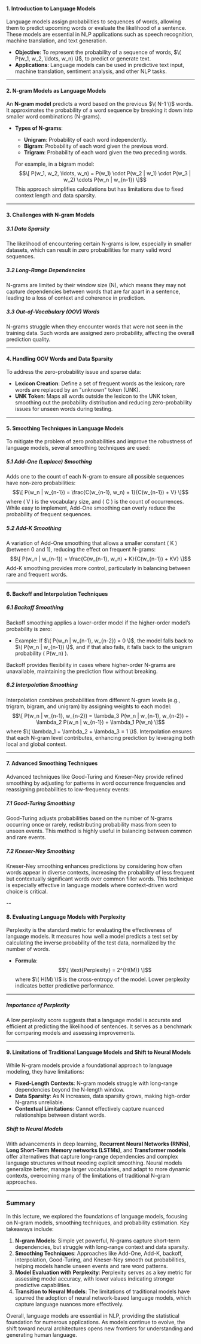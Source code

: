 #### 1. **Introduction to Language Models**

Language models assign probabilities to sequences of words, allowing them to predict upcoming words or evaluate the likelihood of a sentence. These models are essential in NLP applications such as speech recognition, machine translation, and text generation.

- **Objective**: To represent the probability of a sequence of words, $\( P(w_1, w_2, \ldots, w_n) \)$, to predict or generate text.
- **Applications**: Language models can be used in predictive text input, machine translation, sentiment analysis, and other NLP tasks.

---

#### 2. **N-gram Models as Language Models**

An **N-gram model** predicts a word based on the previous $\( N-1 \)$ words. It approximates the probability of a word sequence by breaking it down into smaller word combinations (N-grams).

- **Types of N-grams**:
   - **Unigram**: Probability of each word independently.
   - **Bigram**: Probability of each word given the previous word.
   - **Trigram**: Probability of each word given the two preceding words.

   For example, in a bigram model:
   $$\[
   P(w_1, w_2, \ldots, w_n) = P(w_1) \cdot P(w_2 | w_1) \cdot P(w_3 | w_2) \cdots P(w_n | w_{n-1})
   \]$$
This approach simplifies calculations but has limitations due to fixed context length and data sparsity.

---

#### 3. **Challenges with N-gram Models**

##### 3.1 Data Sparsity
The likelihood of encountering certain N-grams is low, especially in smaller datasets, which can result in zero probabilities for many valid word sequences.

##### 3.2 Long-Range Dependencies
N-grams are limited by their window size (N), which means they may not capture dependencies between words that are far apart in a sentence, leading to a loss of context and coherence in prediction.

##### 3.3 Out-of-Vocabulary (OOV) Words
N-grams struggle when they encounter words that were not seen in the training data. Such words are assigned zero probability, affecting the overall prediction quality.

---

#### 4. **Handling OOV Words and Data Sparsity**

To address the zero-probability issue and sparse data:
   - **Lexicon Creation**: Define a set of frequent words as the lexicon; rare words are replaced by an "unknown" token (UNK).
   - **UNK Token**: Maps all words outside the lexicon to the UNK token, smoothing out the probability distribution and reducing zero-probability issues for unseen words during testing.

---

#### 5. **Smoothing Techniques in Language Models**

To mitigate the problem of zero probabilities and improve the robustness of language models, several smoothing techniques are used:

##### 5.1 Add-One (Laplace) Smoothing
Adds one to the count of each N-gram to ensure all possible sequences have non-zero probabilities:
   $$\[
   P(w_n | w_{n-1}) = \frac{C(w_{n-1}, w_n) + 1}{C(w_{n-1}) + V}
   \]$$
where \( V \) is the vocabulary size, and \( C \) is the count of occurrences. While easy to implement, Add-One smoothing can overly reduce the probability of frequent sequences.

##### 5.2 Add-K Smoothing
A variation of Add-One smoothing that allows a smaller constant \( K \) (between 0 and 1), reducing the effect on frequent N-grams:
   $$\[
   P(w_n | w_{n-1}) = \frac{C(w_{n-1}, w_n) + K}{C(w_{n-1}) + KV}
   \]$$
Add-K smoothing provides more control, particularly in balancing between rare and frequent words.

---

#### 6. **Backoff and Interpolation Techniques**

##### 6.1 Backoff Smoothing
Backoff smoothing applies a lower-order model if the higher-order model’s probability is zero:
   - Example: If $\( P(w_n | w_{n-1}, w_{n-2}) = 0 \)$, the model falls back to $\( P(w_n | w_{n-1}) \)$, and if that also fails, it falls back to the unigram probability \( P(w_n) \).

Backoff provides flexibility in cases where higher-order N-grams are unavailable, maintaining the prediction flow without breaking.

##### 6.2 Interpolation Smoothing
Interpolation combines probabilities from different N-gram levels (e.g., trigram, bigram, and unigram) by assigning weights to each model:
   $$\[
   P(w_n | w_{n-1}, w_{n-2}) = \lambda_3 P(w_n | w_{n-1}, w_{n-2}) + \lambda_2 P(w_n | w_{n-1}) + \lambda_1 P(w_n)
   \]$$
where $\( \lambda_1 + \lambda_2 + \lambda_3 = 1 \)$. Interpolation ensures that each N-gram level contributes, enhancing prediction by leveraging both local and global context.

---

#### 7. **Advanced Smoothing Techniques**

Advanced techniques like Good-Turing and Kneser-Ney provide refined smoothing by adjusting for patterns in word occurrence frequencies and reassigning probabilities to low-frequency events:

##### 7.1 Good-Turing Smoothing
Good-Turing adjusts probabilities based on the number of N-grams occurring once or rarely, redistributing probability mass from seen to unseen events. This method is highly useful in balancing between common and rare events.

##### 7.2 Kneser-Ney Smoothing
Kneser-Ney smoothing enhances predictions by considering how often words appear in diverse contexts, increasing the probability of less frequent but contextually significant words over common filler words. This technique is especially effective in language models where context-driven word choice is critical.

--

#### 8. **Evaluating Language Models with Perplexity**

Perplexity is the standard metric for evaluating the effectiveness of language models. It measures how well a model predicts a test set by calculating the inverse probability of the test data, normalized by the number of words.

- **Formula**:
   $$\[
   \text{Perplexity} = 2^{H(M)}
   \]$$
   where $\( H(M) \)$ is the cross-entropy of the model. Lower perplexity indicates better predictive performance.

---

##### Importance of Perplexity
A low perplexity score suggests that a language model is accurate and efficient at predicting the likelihood of sentences. It serves as a benchmark for comparing models and assessing improvements.

---

#### 9. **Limitations of Traditional Language Models and Shift to Neural Models**

While N-gram models provide a foundational approach to language modeling, they have limitations:
   - **Fixed-Length Contexts**: N-gram models struggle with long-range dependencies beyond the N-length window.
   - **Data Sparsity**: As N increases, data sparsity grows, making high-order N-grams unreliable.
   - **Contextual Limitations**: Cannot effectively capture nuanced relationships between distant words.

##### Shift to Neural Models
With advancements in deep learning, **Recurrent Neural Networks (RNNs)**, **Long Short-Term Memory networks (LSTMs)**, and **Transformer models** offer alternatives that capture long-range dependencies and complex language structures without needing explicit smoothing. Neural models generalize better, manage larger vocabularies, and adapt to more dynamic contexts, overcoming many of the limitations of traditional N-gram approaches.

---

### Summary

In this lecture, we explored the foundations of language models, focusing on N-gram models, smoothing techniques, and probability estimation. Key takeaways include:

1. **N-gram Models**: Simple yet powerful, N-grams capture short-term dependencies, but struggle with long-range context and data sparsity.
2. **Smoothing Techniques**: Approaches like Add-One, Add-K, backoff, interpolation, Good-Turing, and Kneser-Ney smooth out probabilities, helping models handle unseen events and rare word patterns.
3. **Model Evaluation with Perplexity**: Perplexity serves as a key metric for assessing model accuracy, with lower values indicating stronger predictive capabilities.
4. **Transition to Neural Models**: The limitations of traditional models have spurred the adoption of neural network-based language models, which capture language nuances more effectively.

Overall, language models are essential in NLP, providing the statistical foundation for numerous applications. As models continue to evolve, the shift toward neural architectures opens new frontiers for understanding and generating human language.
